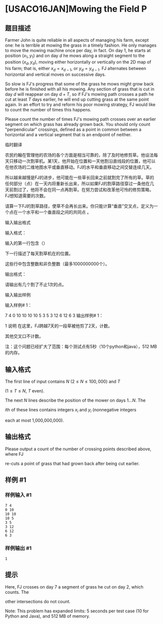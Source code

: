# [USACO16JAN]Mowing the Field P

## 题目描述

Farmer John is quite reliable in all aspects of managing his farm, except one: he is terrible at mowing the grass in a timely fashion.   He only manages to move the mowing machine once per day, in fact. On day 1, he starts at position $(x_1, y_1)$ and on day $d$ he mows along a straight segment to the position $(x_d, y_d)$, moving either horizontally or vertically on the 2D map of his farm; that is, either  $x_d = x_{d-1}$, or $y_d = y_{d-1}$.  FJ alternates between horizontal and vertical moves on successive days.


So slow is FJ's progress that some of the grass he mows might grow back before he is finished with all his mowing. Any section of grass that is cut in day $d$ will reappear on day $d + T$, so if FJ's mowing path crosses a path he cut at least $T$ days earlier, he will end up cutting grass at the same point again.  In an effort to try and reform his poor mowing strategy, FJ would like to count the number of times this happens.


Please count the number of times FJ's mowing path crosses over an earlier segment on which grass has already grown back.  You should only count "perpendicular" crossings, defined as a point in common between a horizontal and a vertical segment that is an endpoint of neither.

临时翻译

农民约翰在管理他的农场的各个方面是相当可靠的，除了及时地修剪草。他设法每天只移动一次割草机。某1天，他开始在位置和一天他割沿直线段的位置，他可以在他农场的二维地图水平或垂直移动。FJ的水平和垂直移动之间交替连续几天。


所以越来越慢是FJ的进步，他可能在一些草长回来之前就割完了所有的草。草的任何部分（点）在一天内将重新长出来，所以如果FJ的割草路径穿过一条他在几天前割过了，他将不会在同一点再割草。在努力尝试和改革他可怜的修剪策略，FJ想知道需要的次数。


请算一下FJ的割草路径，使草不会再长出来。你只能计算“垂直”交叉点，定义为一个点在一个水平和一个垂直段之间的共同点 。


输入输出格式


输入格式：


输入的第一行包含（）


下一行描述了每天割草机在的位置。


这些行中包含整数和非负整数（最多1000000000个）。


输出格式：


请输出有几个割了不止1次的点。


输入输出样例


输入样例# 1：


7 4 0 10 10 10 10 5 3 5 3 12 6 12 6 3 输出样例# 1：


1 说明 在这里，FJ跨越7天的一段草被他剪了2天，计数。


其他交叉口不计数。


注：这个问题已经扩大了范围：每个测试点有5秒（10个python和java），512 MB的内存。


## 输入格式

The first line of input contains $N$ ($2 \leq N \leq 100,000$) and $T$

($1 \leq T \leq N$, $T$ even).


The next $N$ lines describe the position of the mower on days $1 \ldots N$.  The

$i$th of these lines contains integers $x_i$ and $y_i$ (nonnegative integers

each at most 1,000,000,000).


## 输出格式

Please output a count of the number of crossing points described above, where FJ

re-cuts a point of grass that had grown back after being cut earlier.


## 样例 #1

### 样例输入 #1
```
7 4
0 10
10 10
10 5
3 5
3 12
6 12
6 3
```

### 样例输出 #1

```
1
```

## 提示

Here, FJ crosses on day 7 a segment of grass he cut on day 2, which counts. The


other intersections do not count.

Note: This problem has expanded limits: 5 seconds per test case (10 for Python and Java), and 512 MB of memory.

